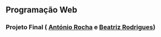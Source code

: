 ## Programação Web
### Projeto Final ( [António Rocha](https://github.com/Rocha-a21906962) e [Beatriz Rodrigues](https://github.com/beatriz-21804127))
